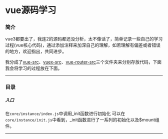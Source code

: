 # vue源码学习

### 简介
vue3都要出了，我连2的源码都还没分析，太不像话了，简单记录一些自己的学习过程(vue核心代码)，通过添加注释来加深自己的理解，如若理解有偏差或者错误的地方，欢迎指出，共同进步。

我分成了[vue-src](./vue-src)、[vuex-src](./vuex-src)、[vue-router-src](./vue-router-src)三个文件夹来分别存放代码，下面我会将学习的过程放在下面。

---

### 目录

##### 入口
在`core/instance/index.js`中调用_init函数进行初始化
可以在`core/instance/init.js`中看到，_init函数进行了一系列的初始化以及$mount组件。

---


